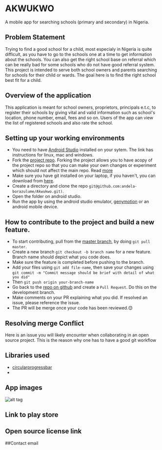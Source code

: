 # AKWUKWO

A mobile app for searching schools (primary and secondary) in Nigeria. 

## Problem Statement

Trying to find a good school for a child, most especialy in Nigeria is quite difficult, as you have to go to the schools one at a time to get information about the schools. You can also get the right school base on referral which can be really bad for some schools who do not have good referral system. This project is intended to serve both school owners and parents searching for schools for their child or wards. The goal here is to find the right school best fit for a  child.

## Overview of the application

This application is meant for school owners, proprietors, principals e.t.c, to register their schools by giving vital and valid information such as school's location, phone number, email, fees and so on. Users of the app can view the list of registered schools and also rate the school.

## Setting up your working environments

+ You need to have [Android Studio](https://developer.android.com/studio/install.html) installed on your sytem. The link has instructions for linux, mac and windows.
+ Fork the [project repo](https://github.com/andela-borazulume/Akwukwo). Forking the project allows you to have acopy of the project repo so that you can make your own changes or experiment which should not affect the main repo. Read [more](https://help.github.com/articles/fork-a-repo/)
+ Make sure you have git installed on your laptop, if you haven't, you can download from [here](https://git-scm.com/downloads). 
+ Create a directory and clone the repo `git@github.com:andela-borazulume/Akwukwo.git)`.
+ Open the folder on android studio.
+ Run the app by using the android studio emulator, [genymotion](https://www.genymotion.com/) or an android mobile device.

## How to contribute to the project and build a new feature.

+ To start contributing, pull from the [master branch](https://github.com/andela-borazulume/Akwukwo/tree/master), by doing `git pull master`.
+ Create a new branch `git checkout -b branch name` for a new feature. Branch name should depict what you code does.
+ Make sure the feature is completed before pushing to the branch.
+ Add your files using `git add file-name`, then save your changes using `git commit -m "Commit message should be brief with detail of what you did"`
+ Then `git push origin your-branch-name`
+ Go back to the [repo on github](https://github.com/andela-borazulume/Akwukwo/pulls) and create a `Pull Request`. Do this on the development branch.
+ Make comments on your PR explaining what you did. If resolved an issue, please reference the issue. 
+ The PR will be merge once your code has been reviewed.😊

## Resolving merge Conflict

Here is an issue you will likely encounter when collaborating in an open source project. This is the reason why one has to have a good git workflow

## Libraries used

+ [circularprogressbar](https://github.com/lopspower/CircularProgressBar)
+ 

## App images

![alt tag](https://raw.githubusercontent.com/andela-borazulume/Akwukwo/master/Screenshot_2016-07-13-17-27-04.png)

## Link to play store
## Open source license link
##Contact email
